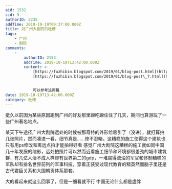```yaml
---
aid: 1532
cid: 9
authorID: 2235
addTime: 2019-10-19T09:37:00.000Z
title: 对广州大剧院的吐槽
tags:
    - 广州
    - 剧院
comments:
    -
        authorID: 2153
        addTime: 2019-10-19T13:42:00.000Z
        content: >-
            [https://fuzhibin.blogspot.com/2019/01/blog-post.html](https://fuzhibin.blogspot.com/2019/01/blog-post.html)
            [https://fuzhibin.blogspot.com/2019/01/blog-post\_7.html](https://fuzhibin.blogspot.com/2019/01/blog-post_7.html)


            可以参考这两篇
date: 2019-10-19T13:42:00.000Z
category: 吐槽
---
```


挺久以前因为某些原因跑到广州的好友那里蹭吃蹭住住了几天，期间也算游玩了一些广州著名地点。

某天下午途径广州大剧院远处的时候被那奇特的外形给吸引了（没进），就打算拍几张照片，然而凑进一看，细节真是......惨不忍睹。这糟糕的施工使得这个建筑也只有用ps修改和离远点拍才能拍得好看 感觉广州大剧院这糟糕的施工就如同中国几十年发展的缩影，远处拍照片可以然而近看施工细节和环境都很差劲的城市建筑群，有几亿人活不成人样却有世界第二的gdp，一堆腐得流油的军官和体制糟糕的军队却有排名世界前列的军事科技，穿着正装受过现代教育的精英然而脑子里还是古代君臣关系和大国朝贡体系那套。

大的看起来就这么回事了，但是一细看就不行 中国无论什么都是虚胖
